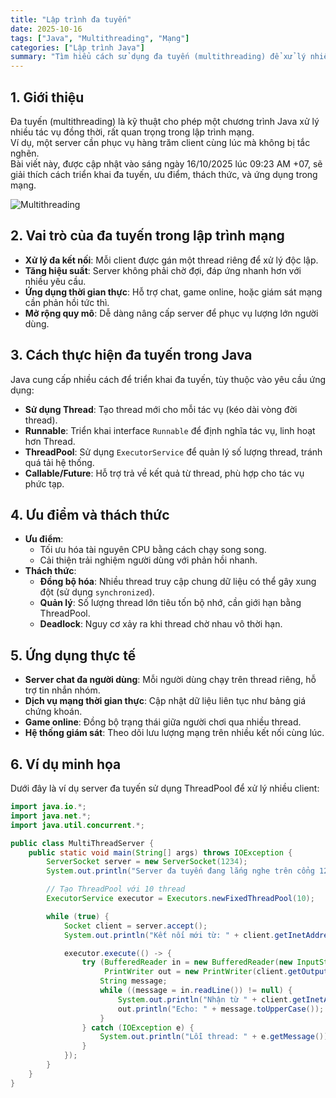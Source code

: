 ```yaml
---
title: "Lập trình đa tuyến"
date: 2025-10-16
tags: ["Java", "Multithreading", "Mạng"]
categories: ["Lập trình Java"]
summary: "Tìm hiểu cách sử dụng đa tuyến (multithreading) để xử lý nhiều kết nối mạng cùng lúc trong Java, cập nhật ngày 16/10/2025."
---
```


## 1. Giới thiệu

Đa tuyến (multithreading) là kỹ thuật cho phép một chương trình Java xử lý nhiều tác vụ đồng thời, rất quan trọng trong lập trình mạng.  
Ví dụ, một server cần phục vụ hàng trăm client cùng lúc mà không bị tắc nghẽn.  
Bài viết này, được cập nhật vào sáng ngày 16/10/2025 lúc 09:23 AM +07, sẽ giải thích cách triển khai đa tuyến, ưu điểm, thách thức, và ứng dụng trong mạng.

![Multithreading](https://nhittt29.github.io/MyTechTales/images/multithreading.png "Đa tuyến trong mạng")

## 2. Vai trò của đa tuyến trong lập trình mạng

- **Xử lý đa kết nối**: Mỗi client được gán một thread riêng để xử lý độc lập.  
- **Tăng hiệu suất**: Server không phải chờ đợi, đáp ứng nhanh hơn với nhiều yêu cầu.  
- **Ứng dụng thời gian thực**: Hỗ trợ chat, game online, hoặc giám sát mạng cần phản hồi tức thì.  
- **Mở rộng quy mô**: Dễ dàng nâng cấp server để phục vụ lượng lớn người dùng.

## 3. Cách thực hiện đa tuyến trong Java

Java cung cấp nhiều cách để triển khai đa tuyến, tùy thuộc vào yêu cầu ứng dụng:

- **Sử dụng Thread**: Tạo thread mới cho mỗi tác vụ (kéo dài vòng đời thread).  
- **Runnable**: Triển khai interface `Runnable` để định nghĩa tác vụ, linh hoạt hơn Thread.  
- **ThreadPool**: Sử dụng `ExecutorService` để quản lý số lượng thread, tránh quá tải hệ thống.  
- **Callable/Future**: Hỗ trợ trả về kết quả từ thread, phù hợp cho tác vụ phức tạp.

## 4. Ưu điểm và thách thức

- **Ưu điểm**:
  - Tối ưu hóa tài nguyên CPU bằng cách chạy song song.  
  - Cải thiện trải nghiệm người dùng với phản hồi nhanh.  
- **Thách thức**:
  - **Đồng bộ hóa**: Nhiều thread truy cập chung dữ liệu có thể gây xung đột (sử dụng `synchronized`).  
  - **Quản lý**: Số lượng thread lớn tiêu tốn bộ nhớ, cần giới hạn bằng ThreadPool.  
  - **Deadlock**: Nguy cơ xảy ra khi thread chờ nhau vô thời hạn.

## 5. Ứng dụng thực tế

- **Server chat đa người dùng**: Mỗi người dùng chạy trên thread riêng, hỗ trợ tin nhắn nhóm.  
- **Dịch vụ mạng thời gian thực**: Cập nhật dữ liệu liên tục như bảng giá chứng khoán.  
- **Game online**: Đồng bộ trạng thái giữa người chơi qua nhiều thread.  
- **Hệ thống giám sát**: Theo dõi lưu lượng mạng trên nhiều kết nối cùng lúc.

## 6. Ví dụ minh họa

Dưới đây là ví dụ server đa tuyến sử dụng ThreadPool để xử lý nhiều client:

```java
import java.io.*;
import java.net.*;
import java.util.concurrent.*;

public class MultiThreadServer {
    public static void main(String[] args) throws IOException {
        ServerSocket server = new ServerSocket(1234);
        System.out.println("Server đa tuyến đang lắng nghe trên cổng 1234, cập nhật 16/10/2025 09:23 AM +07...");

        // Tạo ThreadPool với 10 thread
        ExecutorService executor = Executors.newFixedThreadPool(10);

        while (true) {
            Socket client = server.accept();
            System.out.println("Kết nối mới từ: " + client.getInetAddress());

            executor.execute(() -> {
                try (BufferedReader in = new BufferedReader(new InputStreamReader(client.getInputStream()));
                     PrintWriter out = new PrintWriter(client.getOutputStream(), true)) {
                    String message;
                    while ((message = in.readLine()) != null) {
                        System.out.println("Nhận từ " + client.getInetAddress() + ": " + message);
                        out.println("Echo: " + message.toUpperCase());
                    }
                } catch (IOException e) {
                    System.out.println("Lỗi thread: " + e.getMessage());
                }
            });
        }
    }
}
